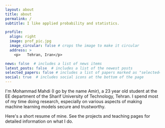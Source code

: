 ```yaml
---
layout: about
title: about
permalink: /
subtitle: I like applied probability and statistics.

profile:
  align: right
  image: prof_pic.jpg
  image_circular: false # crops the image to make it circular
  address: >
    <p>   Tehran, Iran</p>

news: false  # includes a list of news items
latest_posts: false  # includes a list of the newest posts
selected_papers: false # includes a list of papers marked as "selected={true}"
social: true  # includes social icons at the bottom of the page
---
```



I'm Mohammad Mahdi (I go by the name Amir), a 23 year old student at the EE department of the Sharif University of Technology, Tehran. I spend most of my time doing research, especially on various aspects of making machine learning models secure and trustworthy. 

Here's a short resume of mine. See the projects and teaching pages for detailed information on what I do.
